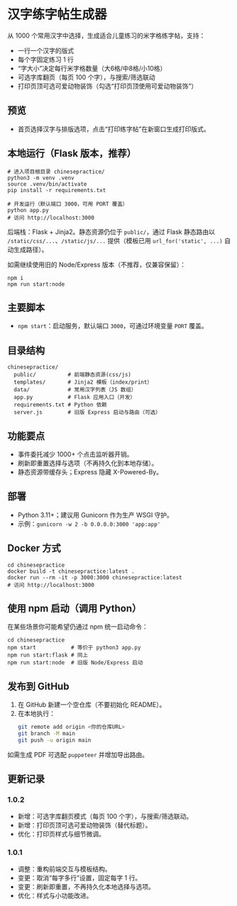 # 汉字练字帖生成器

从 1000 个常用汉字中选择，生成适合儿童练习的米字格练字帖，支持：
- 一行一个汉字的版式
- 每个字固定练习 1 行
- “字大小”决定每行米字格数量（大6格/中8格/小10格）
- 可选字库翻页（每页 100 个字），与搜索/筛选联动
- 打印页顶可选可爱动物装饰（勾选“打印页顶使用可爱动物装饰”）

## 预览
- 首页选择汉字与排版选项，点击“打印练字帖”在新窗口生成打印版式。

## 本地运行（Flask 版本，推荐）
```
# 进入项目根目录 chinesepractice/
python3 -m venv .venv
source .venv/bin/activate
pip install -r requirements.txt

# 开发运行（默认端口 3000，可用 PORT 覆盖）
python app.py
# 访问 http://localhost:3000
```

后端栈：Flask + Jinja2。静态资源仍位于 `public/`，通过 Flask 静态路由以 `/static/css/...`、`/static/js/...` 提供（模板已用 `url_for('static', ...)` 自动生成路径）。

如需继续使用旧的 Node/Express 版本（不推荐，仅兼容保留）：
```
npm i
npm run start:node
```

## 主要脚本
- `npm start`：启动服务，默认端口 `3000`，可通过环境变量 `PORT` 覆盖。

## 目录结构
```
chinesepractice/
  public/          # 前端静态资源(css/js)
  templates/       # Jinja2 模板（index/print）
  data/            # 常用汉字列表（JS 数组）
  app.py           # Flask 应用入口（开发）
  requirements.txt # Python 依赖
  server.js        # 旧版 Express 启动与路由（可选）
```

## 功能要点
- 事件委托减少 1000+ 个点击监听器开销。
- 刷新即重置选择与选项（不再持久化到本地存储）。
- 静态资源带缓存头；Express 隐藏 X-Powered-By。

## 部署
- Python 3.11+；建议用 Gunicorn 作为生产 WSGI 守护。
- 示例：`gunicorn -w 2 -b 0.0.0.0:3000 'app:app'`

## Docker 方式
```
cd chinesepractice
docker build -t chinesepractice:latest .
docker run --rm -it -p 3000:3000 chinesepractice:latest
# 访问 http://localhost:3000
```

## 使用 npm 启动（调用 Python）
在某些场景你可能希望仍通过 npm 统一启动命令：
```
cd chinesepractice
npm start           # 等价于 python3 app.py
npm run start:flask # 同上
npm run start:node  # 旧版 Node/Express 启动
```

## 发布到 GitHub
1. 在 GitHub 新建一个空仓库（不要初始化 README）。
2. 在本地执行：
   ```bash
   git remote add origin <你的仓库URL>
   git branch -M main
   git push -u origin main
   ```

如需生成 PDF 可选配 `puppeteer` 并增加导出路由。

## 更新记录

### 1.0.2
- 新增：可选字库翻页模式（每页 100 个字），与搜索/筛选联动。
- 新增：打印页顶可选可爱动物装饰（替代标题）。
- 优化：打印页样式与细节微调。

### 1.0.1
- 调整：重构前端交互与模板结构。
- 变更：取消“每字多行”设置，固定每字 1 行。
- 变更：刷新即重置，不再持久化本地选择与选项。
- 优化：样式与小功能改进。
